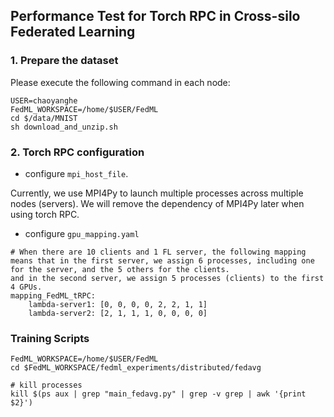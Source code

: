 ## Performance Test for Torch RPC in Cross-silo Federated Learning


### 1. Prepare the dataset 
Please execute the following command in each node:
```
USER=chaoyanghe
FedML_WORKSPACE=/home/$USER/FedML
cd $/data/MNIST
sh download_and_unzip.sh 
```

### 2. Torch RPC configuration
* configure `mpi_host_file`.

Currently, we use MPI4Py to launch multiple processes across multiple nodes (servers).
We will remove the dependency of MPI4Py later when using torch RPC.

* configure `gpu_mapping.yaml`
```
# When there are 10 clients and 1 FL server, the following mapping means that in the first server, we assign 6 processes, including one for the server, and the 5 others for the clients.
and in the second server, we assign 5 processes (clients) to the first 4 GPUs.
mapping_FedML_tRPC:
    lambda-server1: [0, 0, 0, 0, 2, 2, 1, 1]
    lambda-server2: [2, 1, 1, 1, 0, 0, 0, 0]
```


### Training Scripts
``` training
FedML_WORKSPACE=/home/$USER/FedML
cd $FedML_WORKSPACE/fedml_experiments/distributed/fedavg

# kill processes
kill $(ps aux | grep "main_fedavg.py" | grep -v grep | awk '{print $2}')
```
